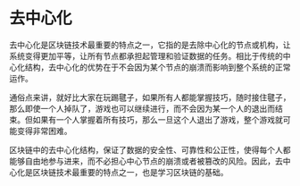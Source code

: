 # 去中心化
去中心化是区块链技术最重要的特点之一，它指的是去除中心化的节点或机构，让系统变得更加平等，让所有节点都承担起管理和验证数据的任务。相比于传统的中心化结构，去中心化的优势在于不会因为某个节点的崩溃而影响到整个系统的正常运作。

通俗点来讲，就好比大家在玩踢毽子，如果所有人都能掌握技巧，随时接住毽子，那么即使一个人掉队了，游戏也可以继续进行，而不会因为某一个人的退出而结束。但如果有一个人掌握着所有技巧，那么一旦这个人退出了游戏，整个游戏就可能变得非常困难。

区块链中的去中心化结构，保证了数据的安全性、可靠性和公正性，使得每个人都能够自由地参与进来，而不必担心中心节点的崩溃或者被篡改的风险。因此，去中心化是区块链技术最重要的特点之一，也是学习区块链的基础。